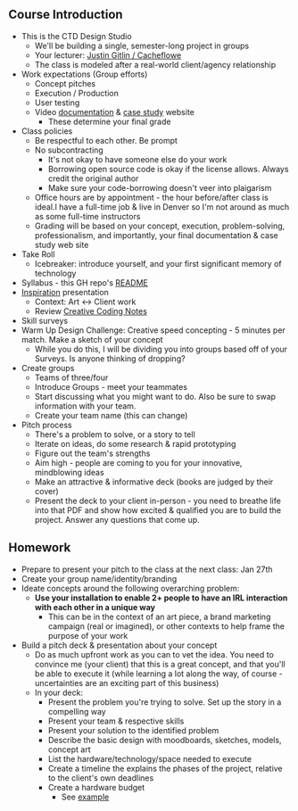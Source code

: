 ## Course Introduction

- This is the CTD Design Studio
  - We'll be building a single, semester-long project in groups
  - Your lecturer: [Justin Gitlin / Cacheflowe](https://cacheflowe.com)
  - The class is modeled after a real-world client/agency relationship
- Work expectations (Group efforts)
  - Concept pitches
  - Execution / Production
  - User testing
  - Video [documentation](../docs/documentation-tips.md) & [case study](../docs/case-study-examples.md) website 
    - These determine your final grade
- Class policies
  - Be respectful to each other. Be prompt
  - No subcontracting
    - It's not okay to have someone else do your work
    - Borrowing open source code is okay if the license allows. Always credit the original author
    - Make sure your code-borrowing doesn't veer into plaigarism
  - Office hours are by appointment - the hour before/after class is ideal.I have a full-time job & live in Denver so I'm not around as much as some full-time instructors
  - Grading will be based on your concept, execution, problem-solving, professionalism, and importantly, your final documentation & case study web site
- Take Roll
  - Icebreaker: introduce yourself, and your first significant memory of technology
- Syllabus - this GH repo's [README](../README.md)
- [Inspiration](../docs/inspiring-projects.md) presentation
  - Context: Art <-> Client work
  - Review [Creative Coding Notes](https://github.com/cacheflowe/creative-coding-notes)
- Skill surveys
- Warm Up Design Challenge: Creative speed concepting - 5 minutes per match. Make a sketch of your concept
  - While you do this, I will be dividing you into groups based off of your Surveys. Is anyone thinking of dropping?
- Create groups
  - Teams of three/four
  - Introduce Groups - meet your teammates
  - Start discussing what you might want to do. Also be sure to swap information with your team.
  - Create your team name (this can change)
- Pitch process
  - There's a problem to solve, or a story to tell
  - Iterate on ideas, do some research & rapid prototyping
  - Figure out the team's strengths
  - Aim high - people are coming to you for your innovative, mindblowing ideas
  - Make an attractive & informative deck (books are judged by their cover)
  - Present the deck to your client in-person - you need to breathe life into that PDF and show how excited & qualified you are to build the project. Answer any questions that come up.

## Homework

- Prepare to present your pitch to the class at the next class: Jan 27th
- Create your group name/identity/branding
- Ideate concepts around the following overarching problem:
  - **Use your installation to enable 2+ people to have an IRL interaction with each other in a unique way**
    - This can be in the context of an art piece, a brand marketing campaign (real or imagined), or other contexts to help frame the purpose of your work
- Build a pitch deck & presentation about your concept
    - Do as much upfront work as you can to vet the idea. You need to convince me (your client) that this is a great concept, and that you'll be able to execute it (while learning a lot along the way, of course - uncertainties are an exciting part of this business)
  - In your deck:
    - Present the problem you're trying to solve. Set up the story in a compelling way
    - Present your team & respective skills
    - Present your solution to the identified problem
    - Describe the basic design with moodboards, sketches, models, concept art
    - List the hardware/technology/space needed to execute
    - Create a timeline the explains the phases of the project, relative to the client's own deadlines
    - Create a hardware budget
      - See [example](../docs/example-hardware-budget.md)
